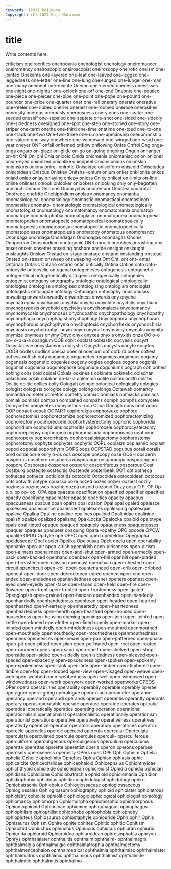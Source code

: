 ```yaml
---
Keywords: 12917 kojimura
Copyright: (C) 2024 Koji Murakami
---
```


# title

Write contents here.



criticism oneirocritics oneirodynia oneirologist oneirology oneiromancer oneiromancy oneiroscopic oneiroscopist oneiroscopy
oneirotic oneism one-jointed Onekama one-layered one-leaf one-leaved one-legged one-leggedness one-letter
one-line one-lung one-lunged one-lunger one-man one-many onement one-minute Onemo one-nerved
oneness onenesses one-night one-nighter one-oclock one-off one-one Oneonta one-petaled one-piece
one-piecer one-pipe one-point one-pope one-pound one-pounder one-price one-quarter oner one-rail
onerary onerate onerative one-reeler one-ribbed onerier oneriest one-roomed onerose onerosities
onerosity onerous onerously onerousness onery ones one-seater one-seeded oneself one-sepaled
one-septate one-shot one-sided one-sidedly one-sidedness onesigned one-spot one-step one-storied one-story
one-striper one-term onethe one-third one-time onetime one-toed one-to-one one-track one-two
One-two-three one-up one-upmanship oneupmanship one-valued one-way onewhere one-windowed one-winged one-word
one-year oneyer ONF onfall onflemed onflow onflowing Onfre Onfroi Ong
onga-onga ongaro on-glaze on-glide on-go on-going ongoing Ongun onhanger on-hit
ONI Oni oni Onia onicolo Onida oniomania oniomaniac onion onionet
onion-eyed onionized onionlike onionpeel Onions onions onionskin onionskins oniony oniro-
onirotic Oniscidae onisciform oniscoid Oniscoidea oniscoidean Oniscus Oniskey Onitsha -onium
onium onker onkilonite onkos onlaid onlap onlay onlaying onlepy onless
Onley onliest on-limits on-line online onliness onlook onlooker onlookers onlooking
only only-begotten onmarch Onmun Ono ono Onobrychis onocentaur Onoclea onocrotal
Onofredo onofrite Onohippidium onolatry onomancy onomantia onomasiological onomasiology onomastic onomastical
onomasticon onomastics onomato- onomatologic onomatological onomatologically onomatologist onomatology onomatomancy onomatomania
onomatop onomatope onomatophobia onomatoplasm onomatopoeia onomatopoeial onomatopoeian onomatopoeic onomatopoeical onomatopoeically
onomatopoesis onomatopoesy onomatopoetic onomatopoetically onomatopoieses onomatopoiesis onomatopy onomatous onomomancy Onondaga
onondaga Onondagan Onondagas onondagas Ononis Onopordon Onosmodium onotogenic ONR onrush
onrushes onrushing ons onset onsets onsetter onsetting onshore onside onsight
onslaught onslaughts Onslow Onstad on-stage onstage onstand onstanding onstead Onsted
on-stream onsweep onsweeping -ont Ont Ont. ont ont- ontal Ontarian
Ontaric Ontario ontario ontic ontically Ontina Ontine onto onto- ontocycle
ontocyclic ontogenal ontogeneses ontogenesis ontogenetic ontogenetical ontogenetically ontogenic ontogenically ontogenies
ontogenist ontogeny ontography ontologic ontological ontologically ontologies ontologise ontologised ontologising
ontologism ontologist ontologistic ontologize ontology Ontonagon ontosophy onus onuses onwaiting
onward onwardly onwardness onwards ony onycha onychatrophia onychauxis onychia onychin
onychite onychitis onychium onychogryposis onychoid onycholysis onychomalacia onychomancy onychomycosis onychonosus
onychopathic onychopathology onychopathy onychophagia onychophagist onychophagy Onychophora onychophoran onychophorous onychophyma
onychoptosis onychorrhexis onychoschizia onychosis onychotrophy -onym onym onymal onymancy onymatic
onymity onymize onymous onymy Onyx onyx onyxes onyxis onyxitis onza
OO o-o oo- o-o-a-a ooangium OOB oobit ooblast ooblastic oocyesis
oocyst Oocystaceae oocystaceous oocystic Oocystis oocysts oocyte oocytes OODB oodles
oodlins ooecia ooecial ooecium oof oofbird oofier oofiest oofless ooftish
oofy oogamete oogametes oogamies oogamous oogamy oogenesis oogenetic oogenies oogeny
ooglea oogloea oogone oogonia oogonial oogoninia oogoniophore oogonium oogoniums oograph
ooh oohed oohing oohs ooid ooidal Ookala ookinesis ookinete ookinetic
oolachan oolachans oolak oolakan oo-la-la oolemma oolite oolites oolith ooliths
Oolitic oolitic oollies oolly Oologah oologic oological oologically oologies oologist
oologists oologize oology oolong oolongs Ooltewah oomancy oomantia oometer oometric
oometry oomiac oomiack oomiacks oomiacs oomiak oomiaks oompah oompahed oompahs
oomph oomphs oomycete Oomycetes oomycetes oomycetous -oon Oona Oonagh oons
oont oooo OOP oopack oopak OOPART oophoralgia oophorauxe oophore oophorectomies
oophorectomize oophorectomized oophorectomizing oophorectomy oophoreocele oophorhysterectomy oophoric oophoridia oophoridium oophoridiums
oophoritis oophorocele oophorocystectomy oophoroepilepsy oophoroma oophoromalacia oophoromania oophoron oophoropexy oophororrhaphy
oophorosalpingectomy oophorostomy oophorotomy oophyte oophytes oophytic OOPL ooplasm ooplasmic ooplast
oopod oopodal ooporphyrin OOPS oops OOPSTAD oopuhue oorali ooralis oord
oorial oorie oory o-os oos ooscope ooscopy oose OOSH oosperm
oosperms oosphere oospheres oosporange oosporangia oosporangium oospore Oosporeae oospores oosporic
oosporiferous oosporous Oost Oostburg oostegite oostegitic Oostende oosterbeek OOT oot
ootheca oothecae oothecal ootid ootids ootocoid Ootocoidea ootocoidean ootocous oots
ootwith ootype oouassa ooze oozed oozes oozier ooziest oozily ooziness
oozinesses oozing oozoa oozoid oozooid Oozy oozy O.P. OP Op
o.p. op op- op. OPA opa opacate opacification opacified opacifier
opacifies opacify opacifying opacimeter opacite opacities opacity opacous opacousness opacus
opah opahs opai opaion Opal opal opaled opalesce opalesced opalescence
opalescent opalesces opalescing opalesque opaleye Opalina Opaline opaline opalines opalinid
Opalinidae opalinine opalish opalize opalized opalizing Opa-Locka Opalocka opaloid opalotype
opals opal-tinted opaque opaqued opaquely opaqueness opaquenesses opaquer opaques opaquest
opaquing Opata -opathy OPC opcode OPCW opdalite OPDU Opdyke ope
OPEC opec oped opedeldoc Opegrapha opeidoscope Opel opelet Opelika Opelousas
Opelt opelu open openability openable open-air open-airish openairish open-airishness open-airism
open-airness openairness open-and-shut open-armed open-armedly open-back open-backed openband openbeak open-bill
openbill open-bladed open-breasted open-caisson opencast openchain open-chested open-circuit opencircuit open-coil
open-countenanced open-crib open-cribbed opencut open-door open-doored open-eared opened open-end open-ended
open-endedness openendedness opener openers openest open-eyed open-eyedly open-face open-faced open-field
open-fire open-flowered open-front open-fronted open-frontedness open-gaited Openglopish open-grained open-handed openhanded
open-handedly openhandedly openhandedness openhead open-headed open-hearted openhearted open-heartedly openheartedly open-heartedness
openheartedness open-hearth open-hearthed open-housed open-housedness open-housing opening openings open-joint open-jointed
open-kettle open-kneed open-letter open-lined openly open-market open-minded open-mindedly open-mindedness open-mouthed
openmouthed open-mouthedly openmouthedly open-mouthedness openmouthedness openness opennesses open-newel open-pan open-patterned
open-phase open-pit open-pitted open-plan open-pollinated open-reel open-roofed open-rounded opens open-sand
open-shelf open-shelved open-shop openside open-sided open-sidedly open-sidedness open-sleeved open-spaced open-spacedly
open-spacedness open-spoken open-spokenly open-spokenness open-tank open-tide open-timber open-timbered open-timbre open-top
open-topped open-view open-visaged open-weave open-web open-webbed open-webbedness open-well open-windowed open-windowedness
open-work openwork open-worked openworks OPEOS OPer opera operabilities operability operabily
operable operably operae operagoer opera-going operalogue opera-mad operameter operance operancy
operand operandi operands operant operantis operantly operants operary operas operatable
operate operated operatee operates operatic operatical operatically operatics operating operation
operational operationalism operationalist operationalistic operationally operationism operationist operations operative operatively
operativeness operatives operativity operatize operator operators operatory operatrices operatrix opercele
operceles opercle opercled opercula opercular Operculata operculate operculated opercule opercules
operculi- operculiferous operculiform operculigenous operculigerous operculum operculums operetta operettas operette
operettist operla operon operons operose operosely operoseness operosity OPers opes
OPF Oph Opheim Ophelia ophelia Ophelie ophelimity Opheltes Ophia Ophian
ophiasis ophic ophicalcite Ophicephalidae ophicephaloid Ophicephalus Ophichthyidae ophichthyoid ophicleide ophicleidean
ophicleidist Ophidia ophidia ophidian ophidians Ophidiidae Ophidiobatrachia ophidioid ophidiomania Ophidion
ophidiophobia ophidious ophidium ophidologist ophidology ophio- Ophiobatrachia Ophiobolus Ophioglossaceae ophioglossaceous
Ophioglossales Ophioglossum ophiography ophioid ophiolater ophiolatrous ophiolatry ophiolite ophiolitic ophiologic
ophiological ophiologist ophiology ophiomancy ophiomorph Ophiomorpha ophiomorphic ophiomorphous Ophion ophionid
Ophioninae ophionine ophiophagous ophiophagus ophiophilism ophiophilist ophiophobe ophiophobia ophiophoby ophiopluteus
Ophiosaurus ophiostaphyle ophiouride Ophir ophir Ophis Ophisaurus Ophism Ophite ophite
ophites Ophitic ophitic Ophitism Ophiuchid Ophiuchus ophiuchus Ophiucus ophiucus ophiuran
ophiurid Ophiurida ophiuroid Ophiuroidea ophiuroidean ophresiophobia ophryon Ophrys ophthalaiater ophthalitis
ophthalm ophthalm- ophthalmagra ophthalmalgia ophthalmalgic ophthalmatrophia ophthalmectomy ophthalmencephalon ophthalmetrical ophthalmia
ophthalmiac ophthalmiater ophthalmiatrics ophthalmic ophthalmious ophthalmist ophthalmite ophthalmitic ophthalmitis ophthalmo-

